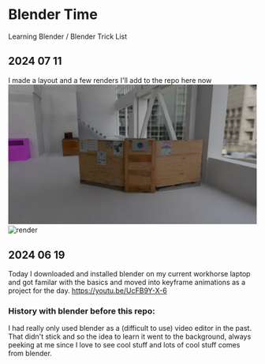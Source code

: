 # Blender Time
Learning Blender / Blender Trick List

## 2024 07 11

I made a layout and a few renders I'll add to the repo here now
![render](https://github.com/qst0/blender/blob/main/renders/20240711.1.png?raw=true)
![render](https://github.com/qst0/blender/blob/main/renders/20240711.2.png?raw=true)

## 2024 06 19

Today I downloaded and installed blender on my current workhorse laptop and got familar with the basics and moved into keyframe animations as a project for the day.
[https://youtu.be/UcFB9Y-X-6 ](https://youtu.be/UcFB9Y-X-68)

### History with blender before this repo:

I had really only used blender as a (difficult to use) video editor in the past. That didn't stick and so the idea to learn it went to the background, always peeking at me since I love to see cool stuff and lots of cool stuff comes from blender.
